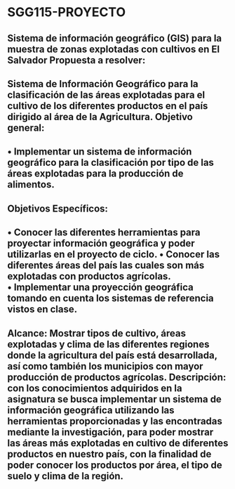 # SGG115-PROYECTO
Sistema de información geográfico (GIS) para la muestra de zonas explotadas con cultivos en El Salvador 
Propuesta a resolver:
-------------------------------------------------------------------------------------------------------
Sistema de Información Geográfico para la clasificación de las áreas explotadas para el cultivo de los diferentes productos en el país dirigido al área de la Agricultura.
Objetivo general: 
-----------------------------------------------------------------------------------------------------------
•	Implementar un sistema de información geográfico para la clasificación por tipo de las áreas explotadas para la producción de alimentos.
-------------------------------------------------------------------------------------------------------------
 Objetivos Específicos: 
 --------------------------------------------------------------------------------------------------------------
•	Conocer las diferentes herramientas para proyectar información geográfica y poder utilizarlas en el proyecto de ciclo.
•	Conocer las diferentes áreas del país las cuales son más explotadas con productos agrícolas.                   
•	Implementar una proyección geográfica tomando en cuenta los sistemas de referencia vistos en clase.
-----------------------------------------------------------------------------------------------------------------
Alcance: Mostrar tipos de cultivo, áreas explotadas y clima de las diferentes regiones donde la agricultura del país está desarrollada, así como también los municipios con mayor producción de productos agrícolas.
Descripción: con los conocimientos adquiridos en la asignatura se busca implementar un sistema de información geográfica utilizando las herramientas proporcionadas y las encontradas mediante la investigación, para poder mostrar las áreas más explotadas en cultivo de diferentes productos en nuestro país, con la finalidad de poder conocer los productos por área, el tipo de suelo y clima de la región.
----------------------------------------------------------------------------------------------------------------

